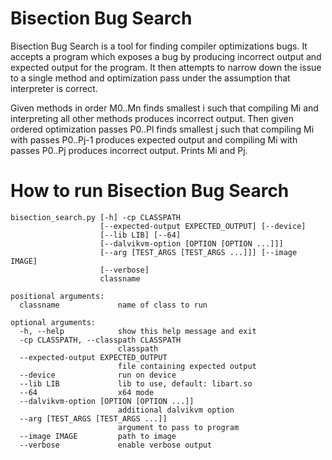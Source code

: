 Bisection Bug Search
====================

Bisection Bug Search is a tool for finding compiler optimizations bugs. It
accepts a program which exposes a bug by producing incorrect output and expected
output for the program. It then attempts to narrow down the issue to a single
method and optimization pass under the assumption that interpreter is correct.

Given methods in order M0..Mn finds smallest i such that compiling Mi and
interpreting all other methods produces incorrect output. Then given ordered
optimization passes P0..Pl finds smallest j such that compiling Mi with passes
P0..Pj-1 produces expected output and compiling Mi with passes P0..Pj produces
incorrect output. Prints Mi and Pj.

How to run Bisection Bug Search
===============================

    bisection_search.py [-h] -cp CLASSPATH
                        [--expected-output EXPECTED_OUTPUT] [--device]
                        [--lib LIB] [--64]
                        [--dalvikvm-option [OPTION [OPTION ...]]]
                        [--arg [TEST_ARGS [TEST_ARGS ...]]] [--image IMAGE]
                        [--verbose]
                        classname

    positional arguments:
      classname             name of class to run

    optional arguments:
      -h, --help            show this help message and exit
      -cp CLASSPATH, --classpath CLASSPATH
                            classpath
      --expected-output EXPECTED_OUTPUT
                            file containing expected output
      --device              run on device
      --lib LIB             lib to use, default: libart.so
      --64                  x64 mode
      --dalvikvm-option [OPTION [OPTION ...]]
                            additional dalvikvm option
      --arg [TEST_ARGS [TEST_ARGS ...]]
                            argument to pass to program
      --image IMAGE         path to image
      --verbose             enable verbose output
